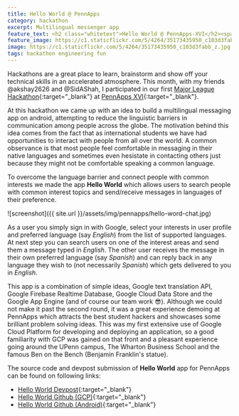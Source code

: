 ```yaml
---
title: Hello World @ PennApps
category: hackathon
excerpt: Multilingual messenger app
feature_text: <h2 class="whitetext">Hello World @ PennApps-XVI</h2><span class="whitetext">A multilingual messenger app</span> 
feature_image: https://c1.staticflickr.com/5/4264/35173435950_c103d3fabb_z.jpg
image: https://c1.staticflickr.com/5/4264/35173435950_c103d3fabb_z.jpg
tags: hackathon engineering fun
---
```


Hackathons are a great place to learn, brainstorm and show off your technical skills in an accelerated atmosphere. This month, with my friends @akshay2626 and @SidAShah, I participated in our first [Major League Hackathon](https://mlh.io/){:target="_blank"} at [PennApps XVI](http://pennapps.com/){:target="_blank"}.

At this hackathon we came up with an idea to build a multilingual messaging app on android, attempting to reduce the linguistic barriers in communication among people across the globe. The motivation behind this idea comes from the fact that as international students we have had opportunities to interact with people from all over the world. A common observance is that most people feel comfortable in messaging in their native languages and sometimes even hesistate in contacting others just because they might not be comfortable speaking a common language.

To overcome the language barrier and connect people with common interests we made the app **Hello World** which allows users to search people with common interest topics and send/receive messages in languages of their preference.

![screenshot]({{ site.url }}/assets/img/pennapps/hello-word-chat.jpg)

As a user you simply sign in with Google, select your interests in user profile and preferred language (say *English*) from the list of supported languages. At next step you can search users on one of the interest areas and send them a message typed in *English*. The other user receives the message in their own preferred language (say *Spanish*) and can reply back in any language they wish to (not necessarily *Spanish*) which gets delivered to you in *English*.

This app is a combination of simple ideas, Google text translation API, Google Firebase Realtime Database, Google Cloud Data Store and the Google App Engine (and of course our team work :sunglasses:). Although we could not make it past the second round, it was a great experience demoing at PennApps which attracts the best student hackers and showcases some brilliant problem solving ideas. This was my first extensive use of Google Cloud Platform for developing and deploying an application, so a good familiarity with GCP was gained on that front and a pleasant experience going around the UPenn campus, The Wharton Business School and the famous Ben on the Bench (Benjamin Franklin's statue).

The source code and devpost submission of **Hello World** app for PennApps can be found on following links:


- [Hello World Devpost](https://devpost.com/software/hello-world-5v89re){:target="_blank"}
- [Hello World Github (GCP)](https://github.com/akshaynagpal/helloworld-web){:target="_blank"}
- [Hello World Github (Android)](https://github.com/sas2387/HelloWorld-Android){:target="_blank"}